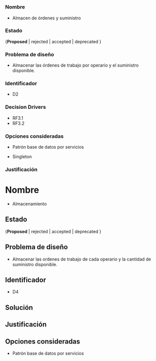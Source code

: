 #

### Nombre
* Almacen de órdenes y suministro

### Estado

{**Proposed** | rejected | accepted | deprecated }

### Problema de diseño 

* Almacenar las órdenes de trabajo por operario y el suministro disponible. 

### Identificador 

* D2 

### Decision Drivers
* RF3.1
* RF3.2

### Opciones consideradas

* Patrón base de datos por servicios 

* Singleton

### Justificación 

#

# Nombre 
* Almacenamiento

## Estado

{**Proposed** | rejected | accepted | deprecated }

## Problema de diseño 

* Almacenar las ordenes de trabajo de cada operario y la cantidad de suministro disponible. 

## Identificador 

* D4 

## Solución 

## Justificación 

## Opciones consideradas 

* Patrón base de datos por servicios 
